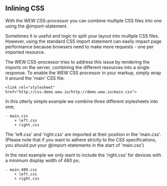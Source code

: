 ## Inlining CSS

With the WEW CSS-processor you can combine multiple CSS files into one using the @import-statement.

Sometimes it is useful and logic to split your layout into mulitple CSS files. However, using the standard CSS import statement can easily impact page performance because browsers need to make more requests - one per imported resource.

The WEW CSS-processor tries to address this issue by rendering the imports on the server, combining the different resources into a single response. To enable the WEW CSS processor in your markup, simply wrap it around the 'main' CSS file:

	<link rel="stylesheet" href="http://css.demo.wew.io/http://demo.wew.io/main.css">

In this utterly simple example we combine three different stylesheets into one;

	- main.css
		+ left.css
		+ right.css

The 'left.css' and 'right.css' are imported at their position in the 'main.css'. (Please note that if you want to adhere strictly to the CSS specifications, you should put your @import-statements in the start of 'main.css')


In the next example we only want to include the 'right.css' for devices with a minimum display width of 480 px;

	- main-480.css
		+ left.css
		+ right.css

